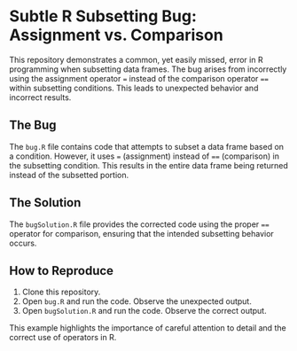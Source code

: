 # Subtle R Subsetting Bug: Assignment vs. Comparison

This repository demonstrates a common, yet easily missed, error in R programming when subsetting data frames.  The bug arises from incorrectly using the assignment operator `=` instead of the comparison operator `==` within subsetting conditions. This leads to unexpected behavior and incorrect results.

## The Bug
The `bug.R` file contains code that attempts to subset a data frame based on a condition. However, it uses `=` (assignment) instead of `==` (comparison) in the subsetting condition. This results in the entire data frame being returned instead of the subsetted portion.

## The Solution
The `bugSolution.R` file provides the corrected code using the proper `==` operator for comparison, ensuring that the intended subsetting behavior occurs.

## How to Reproduce
1. Clone this repository.
2. Open `bug.R` and run the code. Observe the unexpected output.
3. Open `bugSolution.R` and run the code. Observe the correct output.

This example highlights the importance of careful attention to detail and the correct use of operators in R.